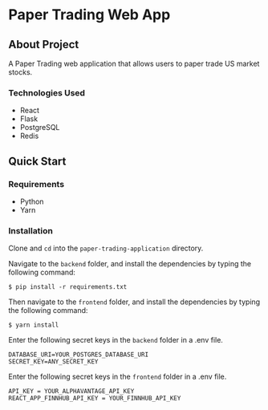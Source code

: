 # Paper Trading Web App

## About Project

A Paper Trading web application that allows users to paper trade US market stocks.

### Technologies Used

- React
- Flask
- PostgreSQL
- Redis

## Quick Start

### Requirements

- Python
- Yarn

### Installation

Clone and `cd` into the `paper-trading-application` directory.

Navigate to the `backend` folder, and install the dependencies by typing the following command:

```
$ pip install -r requirements.txt
```

Then navigate to the `frontend` folder, and install the dependencies by typing the following command:

```
$ yarn install
```

Enter the following secret keys in the `backend` folder in a .env file.

```env
DATABASE_URI=YOUR_POSTGRES_DATABASE_URI
SECRET_KEY=ANY_SECRET_KEY
```

Enter the following secret keys in the `frontend` folder in a .env file.

```env
API_KEY = YOUR_ALPHAVANTAGE_API_KEY
REACT_APP_FINNHUB_API_KEY = YOUR_FINNHUB_API_KEY
```